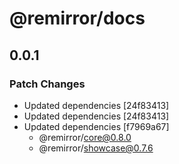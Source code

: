 # @remirror/docs

## 0.0.1

### Patch Changes

- Updated dependencies [24f83413]
- Updated dependencies [24f83413]
- Updated dependencies [f7969a67]
  - @remirror/core@0.8.0
  - @remirror/showcase@0.7.6
